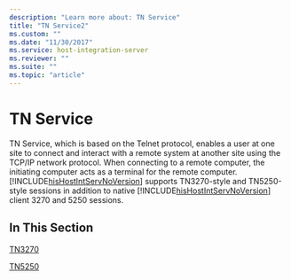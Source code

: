 ```yaml
---
description: "Learn more about: TN Service"
title: "TN Service2"
ms.custom: ""
ms.date: "11/30/2017"
ms.service: host-integration-server
ms.reviewer: ""
ms.suite: ""
ms.topic: "article"
---
```

# TN Service
TN Service, which is based on the Telnet protocol, enables a user at one site to connect and interact with a remote system at another site using the TCP/IP network protocol. When connecting to a remote computer, the initiating computer acts as a terminal for the remote computer. [!INCLUDE[hisHostIntServNoVersion](../includes/hishostintservnoversion-md.md)] supports TN3270-style and TN5250-style sessions in addition to native [!INCLUDE[hisHostIntServNoVersion](../includes/hishostintservnoversion-md.md)] client 3270 and 5250 sessions.  
  
## In This Section  
 [TN3270](../core/tn32702.md)  
  
 [TN5250](../core/tn52501.md)
